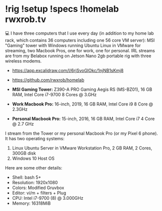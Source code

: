 # !rig !setup !specs !homelab rwxrob.tv

💻 I have three computers that I use every day (in addition to my home lab rack, which contains 36 computers including one 56 core VM server): MSI "Gaming" tower with Windows running Ubuntu Linux in VMware for streaming, two Macbook Pros, one for work, one for personal. IRL streams are from my Belabox running on Jetson Nano 2gb portable rig with three wireless modems.

* <https://app.excalidraw.com/l/6rjSvoGlOkc/1njNB1sKmj8>
* <https://github.com/rwxrob/homelab>

* **MSI Gaming Tower:** Z390-A PRO Gaming Aegis RS (MS-BZ01), 16 GB RAM, Intel Core i7-9700 8 Cores @ 3.GHz

* **Work Macbook Pro:** 16-inch, 2019, 16 GB RAM, Intel Core i9 8 Core @ 2.3GHz

* **Personal Macbook Pro:**  15-inch, 2016, 16 GB RAM, Intel Core i7 4 Core @ 2.7 GHz

I stream from the Tower or my personal Macbook Pro (or my Pixel 6 phone). It has two operating systems:

1. Linux Ubuntu Server in VMware Workstation Pro, 2 GB RAM, 2 Cores, 300GB disk
2. Windows 10 Host OS

Here are some other details:

* Shell: bash 5+
* Resolution: 1920x1080 
* Colors: Modified Gruvbox
* Editor: vi/m + filters + Plug
* CPU: Intel i7-9700 (8) @ 3.000GHz 
* Memory: 16318MiB 

